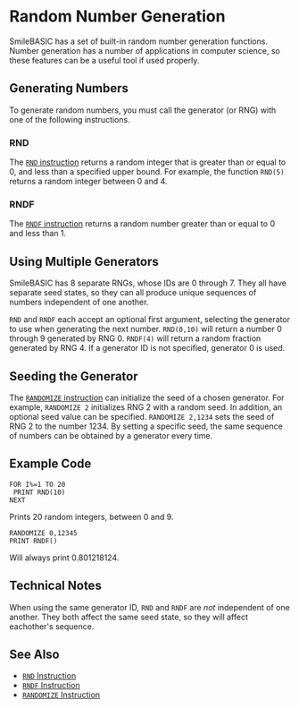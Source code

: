 # Random Number Generation #
SmileBASIC has a set of built-in random number generation functions.
Number generation has a number of applications in computer science,
so these features can be a useful tool if used properly.

## Generating Numbers ##
To generate random numbers, you must call the generator (or RNG)
with one of the following instructions.
### RND ###
The [`RND` instruction](/instruction/rnd.md) returns a random integer
that is greater than or equal to 0, and less than a specified
upper bound. For example, the function `RND(5)` returns a
random integer between 0 and 4.
### RNDF ###
The [`RNDF` instruction](/instruction/rndf.md) returns a random number
greater than or equal to 0 and less than 1.

## Using Multiple Generators ##
SmileBASIC has 8 separate RNGs, whose IDs are 0 through 7.
They all have separate seed states, so they can all produce
unique sequences of numbers independent of one another.

`RND` and `RNDF` each accept an optional first argument,
selecting the generator to use when generating the next number.
`RND(0,10)` will return a number 0 through 9 generated by RNG 0.
`RNDF(4)` will return a random fraction generated by RNG 4. If
a generator ID is not specified, generator 0 is used.

## Seeding the Generator ##
The [`RANDOMIZE` instruction](/instruction/randomize.md) can initialize
the seed of a chosen generator. For example, `RANDOMIZE 2` initializes
RNG 2 with a random seed. In addition, an optional seed value can be specified.
`RANDOMIZE 2,1234` sets the seed of RNG 2 to the number 1234. By setting a
specific seed, the same sequence of numbers can be obtained by a generator every time.

## Example Code ##
```
FOR I%=1 TO 20
 PRINT RND(10)
NEXT
```
Prints 20 random integers, between 0 and 9.

```
RANDOMIZE 0,12345
PRINT RNDF()
```
Will always print 0.801218124.

## Technical Notes ##
When using the same generator ID, `RND` and `RNDF` are *not* independent of
one another. They both affect the same seed state, so they will affect
eachother's sequence.

## See Also ##
- [`RND` Instruction](/instruction/rnd.md)
- [`RNDF` Instruction](/instruction/rndf.md)
- [`RANDOMIZE` Instruction](/instruction/randomize.md)
